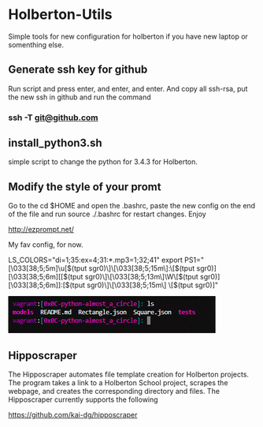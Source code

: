 # Holberton-Utils
Simple tools for new configuration for holberton if you have new laptop or somenthing else.

## Generate ssh key for github

Run script and press enter, and enter, and enter. And copy all ssh-rsa, put the new ssh in github and run the command

### ssh -T git@github.com

## install_python3.sh

simple script to change the python for 3.4.3 for Holberton.

## Modify the style of your promt

Go to the cd $HOME and open the .bashrc, paste the new config on the end of the file and run source ./.bashrc for restart changes. Enjoy

http://ezprompt.net/

My fav config, for now.

LS_COLORS="di=1;35:ex=4;31:*.mp3=1;32;41"
export PS1="\[\033[38;5;5m\]\u\[$(tput sgr0)\]\[\033[38;5;15m\]:\[$(tput sgr0)\]\[\033[38;5;6m\][\[$(tput sgr0)\]\[\033[38;5;13m\]\W\[$(tput sgr0)\]\[\033[38;5;6m\]]:\[$(tput sgr0)\]\[\033[38;5;15m\] \[$(tput sgr0)\]"

![Image of my bash](./img/1.GIF)

## Hipposcraper  

The Hipposcraper automates file template creation for Holberton projects. The program takes a link to a Holberton School project, scrapes the webpage, and creates the corresponding directory and files. The Hipposcraper currently supports the following

https://github.com/kai-dg/hipposcraper
